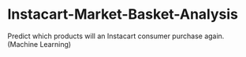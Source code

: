# Instacart-Market-Basket-Analysis
Predict which products will an Instacart consumer purchase again. (Machine Learning)
